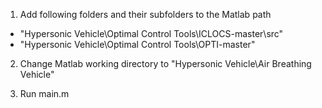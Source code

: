 1. Add following folders and their subfolders to the Matlab path
- "Hypersonic Vehicle\Optimal Control Tools\ICLOCS-master\src"
- "Hypersonic Vehicle\Optimal Control Tools\OPTI-master"

2. Change Matlab working directory to "Hypersonic Vehicle\Air Breathing Vehicle"

3. Run main.m

